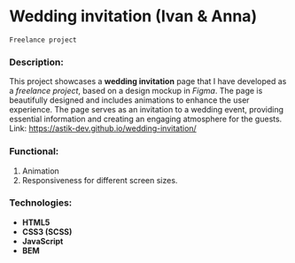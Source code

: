 # Wedding invitation (Ivan & Anna)

`Freelance project`

### Description:
This project showcases a **wedding invitation** page that I have developed as a *freelance project*, based on a design mockup in *Figma*. The page is beautifully designed and includes animations to enhance the user experience. The page serves as an invitation to a wedding event, providing essential information and creating an engaging atmosphere for the guests.  
Link: https://astik-dev.github.io/wedding-invitation/

### Functional:
1. Animation
1. Responsiveness for different screen sizes.

### Technologies:
- **HTML5**
- **CSS3 (SCSS)**
- **JavaScript**
- **BEM**